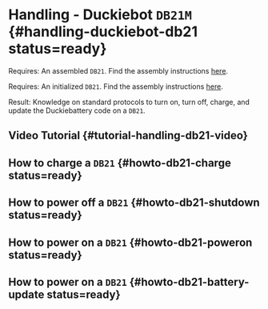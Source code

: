 # Handling - Duckiebot `DB21M` {#handling-duckiebot-db21 status=ready}

<div class='requirements' markdown="1">

Requires: An assembled `DB21`. Find the assembly instructions [here](#assembling-duckiebot-db21).

Requires: An initialized `DB21`. Find the assembly instructions [here](#assembling-duckiebot-db21).

Result: Knowledge on standard protocols to turn on, turn off, charge, and update the Duckiebattery code on a `DB21`.

</div>

## Video Tutorial {#tutorial-handling-db21-video}

<div figure-id="fig:howto-handle-db21">
    <dtvideo src="vimeo:527038785"/>
</div>


## How to charge a `DB21` {#howto-db21-charge status=ready}




## How to power off a `DB21` {#howto-db21-shutdown status=ready}




## How to power on a `DB21` {#howto-db21-poweron status=ready}



## How to power on a `DB21` {#howto-db21-battery-update status=ready}

<div figure-id="fig:howto-handle-db21">
    <dtvideo src="vimeo:526718185"/>
</div>

